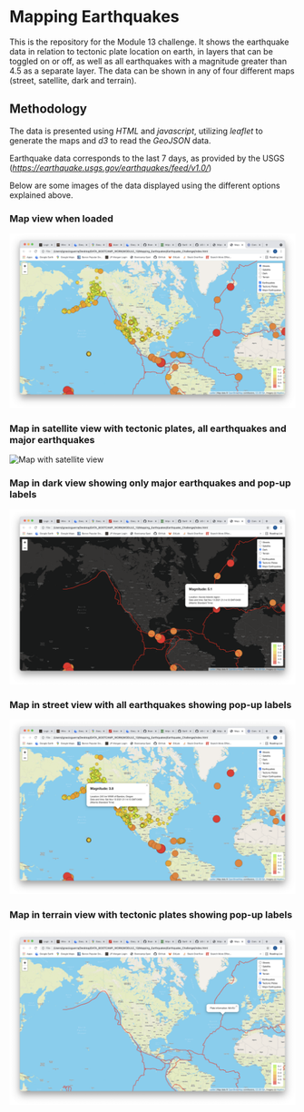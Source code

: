 # Mapping Earthquakes

This is the repository for the Module 13 challenge. It shows the earthquake data in relation to tectonic plate location on earth, in layers that can be toggled on or off, as well as all earthquakes with a magnitude greater than 4.5 as a separate layer. The data can be shown in any of four different maps (street, satellite, dark and terrain).

## Methodology

The data is presented using *HTML* and *javascript*, utilizing *leaflet* to generate the maps and *d3* to read the *GeoJSON* data.

Earthquake data corresponds to the last 7 days, as provided by the USGS (*https://earthquake.usgs.gov/earthquakes/feed/v1.0/*)

Below are some images of the data displayed using the different options explained above.

### Map view when loaded
![Map when loaded](Resources/Map_on_load.png)


### Map in satellite view with tectonic plates, all earthquakes and major earthquakes
![Map with satellite view](Resources/map_sat_view.png)


### Map in dark view showing only major earthquakes and pop-up labels
![Map with dark view and major earthquakes with labels](Resources/map_dark_with_majEQ.png)


### Map in street view with all earthquakes showing pop-up labels
![Map with street view and earthquake information](Resources/map_street_eq_info.png)


### Map in terrain view with tectonic plates showing pop-up labels
![Map in terrain view with tectonic plate pop-up information](Resources/map_terrain_plate_info.png)
